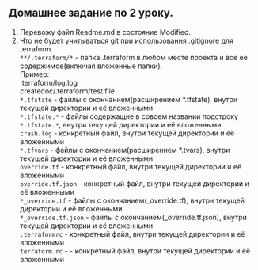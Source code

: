 ## Домашнее задание по 2 уроку.

1) Перевожу файл Readme.md в состояние Modified.
2) Что не будет учитываться git при использования .gitignore для terraform.
<br>`**/.terraform/*` - папка .terraform в любом месте проекта и все ее содержимое(включая вложенные папки).
<br>Пример:
<br>.terraform/log.log
<br>createdoc/.terraform/test.file
<br>`*.tfstate` - файлы с окончанием(расширением *.tfstate), внутри текущей директории и её вложенными
<br>`*.tfstate.*` - файлы содержащие в совоем названии подстроку `*.tfstate.*`, внутри текущей директории и её вложенными
<br>`crash.log` - конкретный файл, внутри текущей директории и её вложенными
<br>`*.tfvars` - файлы с окончанием(расширением *.tvars), внутри текущей директории и её вложенными
<br>`override.tf` - конкретный файл, внутри текущей директории и её вложенными
<br>`override.tf.json` - конкретный файл, внутри текущей директории и её вложенными
<br>`*_override.tf` - файлы с окончанием(_override.tf), внутри текущей директории и её вложенными
<br>`*_override.tf.json` - файлы с окончанием(_override.tf.json), внутри текущей директории и её вложенными
<br>`.terraformrc` - конкретный файл, внутри текущей директории и её вложенными
<br>`terraform.rc` - - конкретный файл, внутри текущей директории и её вложенными